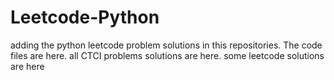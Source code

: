 # Leetcode-Python
adding the python leetcode problem solutions in this repositories. 
The code files are here.
all CTCI problems solutions are here.
some leetcode solutions are here





































































































































































































































































































































































































































































































































































































































































































































































































































































































































































































































































